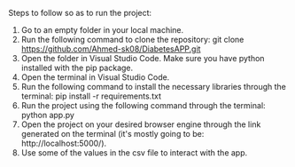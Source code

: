 Steps to follow so as to run the project:
1.	Go to an empty folder in your local machine.
2.	Run the following command to clone the repository: git clone https://github.com/Ahmed-sk08/DiabetesAPP.git
3.	Open the folder in Visual Studio Code. Make sure you have python installed with the pip package.
4.	Open the terminal in Visual Studio Code.
5.	Run the following command to install the necessary libraries through the terminal: pip install -r requirements.txt
6.	Run the project using the following command through the terminal: python app.py
7.	Open the project on your desired browser engine through the link generated on the terminal (it's mostly going to be: http://localhost:5000/).
8.	Use some of the values in the csv file to interact with the app.
